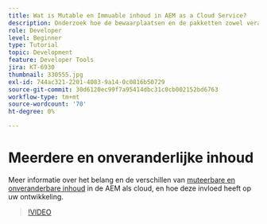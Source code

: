 ```yaml
---
title: Wat is Mutable en Immuable inhoud in AEM as a Cloud Service?
description: Onderzoek hoe de bewaarplaatsen en de pakketten zowel veranderbare als onveranderlijke inhoud gebruiken en waarom het in AEM as a Cloud Service belangrijk is.
role: Developer
level: Beginner
type: Tutorial
topic: Development
feature: Developer Tools
jira: KT-6930
thumbnail: 330555.jpg
exl-id: 744ac321-2201-4083-9a14-0c0816b50729
source-git-commit: 30d6120ec99f7a95414dbc31c0cb002152bd6763
workflow-type: tm+mt
source-wordcount: '70'
ht-degree: 0%

---
```


# Meerdere en onveranderlijke inhoud

Meer informatie over het belang en de verschillen van [muteerbare en onveranderbare inhoud](https://experienceleague.adobe.com/docs/experience-manager-cloud-service/implementing/developing/aem-project-content-package-structure.html) in de AEM als cloud, en hoe deze invloed heeft op uw ontwikkeling.

>[!VIDEO](https://video.tv.adobe.com/v/330555?quality=12&learn=on)

